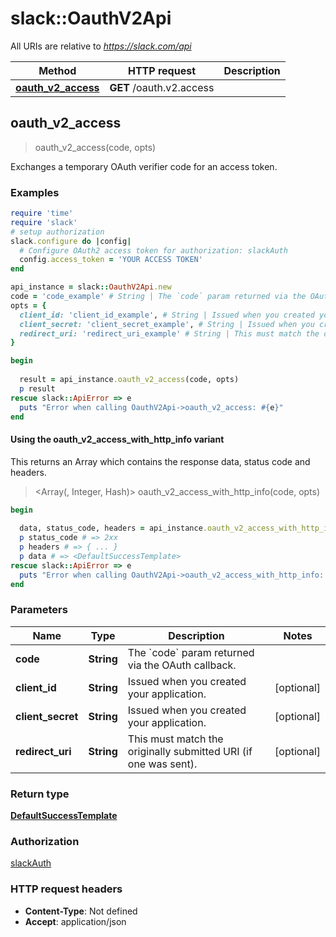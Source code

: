 # slack::OauthV2Api

All URIs are relative to *https://slack.com/api*

| Method | HTTP request | Description |
| ------ | ------------ | ----------- |
| [**oauth_v2_access**](OauthV2Api.md#oauth_v2_access) | **GET** /oauth.v2.access |  |


## oauth_v2_access

> <DefaultSuccessTemplate> oauth_v2_access(code, opts)



Exchanges a temporary OAuth verifier code for an access token.

### Examples

```ruby
require 'time'
require 'slack'
# setup authorization
slack.configure do |config|
  # Configure OAuth2 access token for authorization: slackAuth
  config.access_token = 'YOUR ACCESS TOKEN'
end

api_instance = slack::OauthV2Api.new
code = 'code_example' # String | The `code` param returned via the OAuth callback.
opts = {
  client_id: 'client_id_example', # String | Issued when you created your application.
  client_secret: 'client_secret_example', # String | Issued when you created your application.
  redirect_uri: 'redirect_uri_example' # String | This must match the originally submitted URI (if one was sent).
}

begin
  
  result = api_instance.oauth_v2_access(code, opts)
  p result
rescue slack::ApiError => e
  puts "Error when calling OauthV2Api->oauth_v2_access: #{e}"
end
```

#### Using the oauth_v2_access_with_http_info variant

This returns an Array which contains the response data, status code and headers.

> <Array(<DefaultSuccessTemplate>, Integer, Hash)> oauth_v2_access_with_http_info(code, opts)

```ruby
begin
  
  data, status_code, headers = api_instance.oauth_v2_access_with_http_info(code, opts)
  p status_code # => 2xx
  p headers # => { ... }
  p data # => <DefaultSuccessTemplate>
rescue slack::ApiError => e
  puts "Error when calling OauthV2Api->oauth_v2_access_with_http_info: #{e}"
end
```

### Parameters

| Name | Type | Description | Notes |
| ---- | ---- | ----------- | ----- |
| **code** | **String** | The &#x60;code&#x60; param returned via the OAuth callback. |  |
| **client_id** | **String** | Issued when you created your application. | [optional] |
| **client_secret** | **String** | Issued when you created your application. | [optional] |
| **redirect_uri** | **String** | This must match the originally submitted URI (if one was sent). | [optional] |

### Return type

[**DefaultSuccessTemplate**](DefaultSuccessTemplate.md)

### Authorization

[slackAuth](../README.md#slackAuth)

### HTTP request headers

- **Content-Type**: Not defined
- **Accept**: application/json

